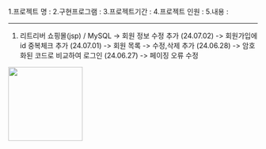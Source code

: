 1.프로젝트 명 : 
2.구현프로그램 : 
3.프로젝트기간 : 
4.프로젝트 인원 : 
5.내용 : 

-----------------
1. 리트리버 쇼핑몰(jsp) / MySQL
-> 회원 정보 수정 추가 (24.07.02)
-> 회원가입에 id 중복체크 추가 (24.07.01)
-> 회원 목록 -> 수정,삭제 추가 (24.06.28)
-> 암호화된 코드로 비교하여 로그인 (24.06.27)
-> 페이징 오류 수정

<img src = "https://cafeptthumb-phinf.pstatic.net/MjAyNDA2MjdfOTkg/MDAxNzE5NDY1MTE0MTk5.AU97h6mLWXPfp7TH7A-sG-Jnn8f67LwlJQCXqRVj3lUg.IO_kBSlFq7IjLI64cZpj29xgDO0WYlUgYhqWna1J8AEg.PNG/image.png?type=w1600" width = 150, height = 150>
